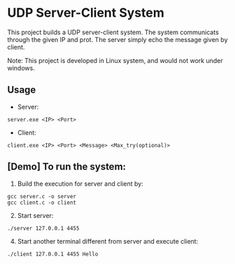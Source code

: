 # UDP Server-Client System
This project builds a UDP server-client system. The system communicats through the given IP and prot. The server simply echo the message given by client. 

Note:
This project is developed in Linux system, and would not work under windows.
 
## Usage
- Server:
```
server.exe <IP> <Port>
```
- Client:
```
client.exe <IP> <Port> <Message> <Max_try(optional)>
```
## [Demo] To run the system:
1. Build the execution for server and client by:
```
gcc server.c -o server
gcc client.c -o client
```
2. Start server:
```
./server 127.0.0.1 4455
```
4. Start another terminal different from server and execute client:
```
./client 127.0.0.1 4455 Hello
```